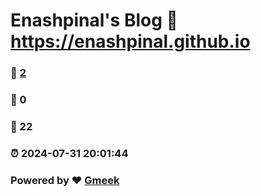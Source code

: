 # Enashpinal's Blog :link: https://enashpinal.github.io 
### :page_facing_up: [2](https://enashpinal.github.io/tag.html) 
### :speech_balloon: 0 
### :hibiscus: 22 
### :alarm_clock: 2024-07-31 20:01:44 
### Powered by :heart: [Gmeek](https://github.com/Meekdai/Gmeek)
